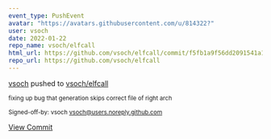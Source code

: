 ```yaml
---
event_type: PushEvent
avatar: "https://avatars.githubusercontent.com/u/814322?"
user: vsoch
date: 2022-01-22
repo_name: vsoch/elfcall
html_url: https://github.com/vsoch/elfcall/commit/f5fb1a9f56dd2091541a15438bcc1bdedc55a710
repo_url: https://github.com/vsoch/elfcall
---
```


<a href='https://github.com/vsoch' target='_blank'>vsoch</a> pushed to <a href='https://github.com/vsoch/elfcall' target='_blank'>vsoch/elfcall</a>

<small>fixing up bug that generation skips correct file of right arch

Signed-off-by: vsoch <vsoch@users.noreply.github.com></small>

<a href='https://github.com/vsoch/elfcall/commit/f5fb1a9f56dd2091541a15438bcc1bdedc55a710' target='_blank'>View Commit</a>